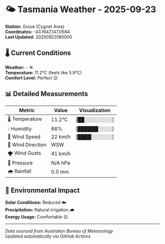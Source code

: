 # 🌤️ Tasmania Weather - 2025-09-23

**Station:** Grove (Cygnet Area)  
**Coordinates:** -43.1647,147.0584  
**Last Updated:** 20250923180000

## 🌡️ Current Conditions

**Weather:** - ☀️  
**Temperature:** 11.2°C (feels like 5.9°C)  
**Comfort Level:** Perfect 😌

## 📊 Detailed Measurements

| Metric | Value | Visualization |
|--------|-------|---------------|
| 🌡️ Temperature | 11.2°C | [██░░░░░░░░] |
| 💧 Humidity | 66% | [██████░░░░] |
| 💨 Wind Speed | 22 km/h | [████░░░░░░] |
| 🧭 Wind Direction | WSW | |
| 🌪️ Wind Gusts | 41 km/h | |
| 🔽 Pressure | N/A hPa | |
| 🌧️ Rainfall | 0.0 mm | |

## 🌱 Environmental Impact

**Solar Conditions:** Reduced ☁️  
**Precipitation:** Natural irrigation 🌧️  
**Energy Usage:** Comfortable 😌

---
*Data sourced from Australian Bureau of Meteorology*  
*Updated automatically via GitHub Actions*
